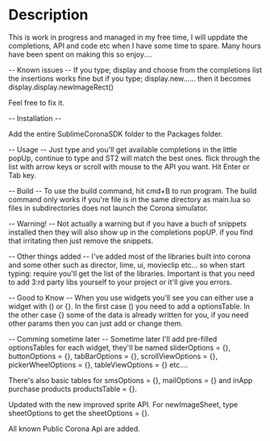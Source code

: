 Description
===========

This is work in progress and managed in my free time, I will uppdate the completions, API and code etc when I have some time to spare. Many hours have been spent on making this so enjoy....

-- Known issues --
If you type; display and choose from the completions list the insertions works fine but if you type; display.new...... then it becomes display.display.newImageRect()

Feel free to fix it.


-- Installation --

Add the entire SublimeCoronaSDK folder to the Packages folder.

-- Usage --
Just type and you'll get available completions in the little popUp, continue to type and ST2 will match the best ones. flick through the list with arrow keys or scroll with mouse to the API you want. Hit Enter or Tab key.

-- Build -- 
To use the build command, hit cmd+B to run program. The build command only works if you're file is in the same directory as main.lua so files in subdirectories does not launch the Corona simulator.

-- Warning! -- 
Not actually a warning but if you have a buch of snippets installed then they will also show up in the completions popUP. if you find that irritating then just remove the snippets.

-- Other things added --
I've added most of the libraries built into corona and some other such as director, lime, ui, movieclip etc...
so when start typing: require you'll get the list of the libraries. Important is that you need to add 3:rd party libs yourself to your project or it'll give you errors.

-- Good to Know -- 
When you use widgets you'll see you can either use a widget with () or {}. In the first case () you need to add a optionsTable. In the other case {} some of the data is already written for you, if you need other params then you can just add or change them.

-- Comming sometime later --
Sometime later I'll add pre-filled optionsTables for each widget, they'll be named sliderOptions = {}, buttonOptions = {}, tabBarOptions = {}, scrollViewOptions = {}, pickerWheelOptions = {}, tableViewOptions = {} etc....

There's also basic tables for smsOptions = {}, mailOptions = {} and inApp purchase products productsTable = {}.

Updated with the new improved sprite API. For newImageSheet, type sheetOptions to get the sheetOptions = {}.

All known Public Corona Api are added.







